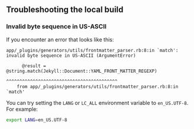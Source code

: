 ## Troubleshooting the local build

### Invalid byte sequence in US-ASCII

If you encounter an error that looks like this:

```
app/_plugins/generators/utils/frontmatter_parser.rb:8:in `match': invalid byte sequence in US-ASCII (ArgumentError)

      @result = @string.match(Jekyll::Document::YAML_FRONT_MATTER_REGEXP)
                              ^^^^^^^^^^^^^^^^^^^^^^^^^^^^^^^^^^^^^^^^^^
    from app/_plugins/generators/utils/frontmatter_parser.rb:8:in `match'
```

You can try setting the `LANG` or `LC_ALL` environment variable to `en_US.UTF-8`. For example:

```bash
export LANG=en_US.UTF-8
```